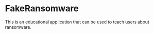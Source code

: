 # FakeRansomware
This is an educational application that can be used to teach users about ransomware.
